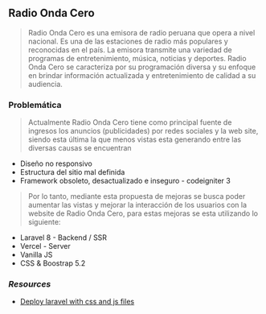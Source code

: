 ## **Radio Onda Cero**

> Radio Onda Cero es una emisora de radio peruana que opera a nivel nacional. Es una de las estaciones de radio más populares y reconocidas en el país. La emisora transmite una variedad de programas de entretenimiento, música, noticias y deportes. Radio Onda Cero se caracteriza por su programación diversa y su enfoque en brindar información actualizada y entretenimiento de calidad a su audiencia.

### **Problemática**

> Actualmente Radio Onda Cero tiene como principal fuente de ingresos los anuncios (publicidades) por redes sociales y la web site, siendo esta última la que menos vistas esta generando entre las diversas causas se encuentran

- Diseño no responsivo 
- Estructura del sitio mal definida
- Framework obsoleto, desactualizado e inseguro - codeigniter 3 

> Por lo tanto, mediante esta propuesta de mejoras se busca poder aumentar las vistas y mejorar la interacción de los usuarios con la website de Radio Onda Cero, para estas mejoras se esta utilizando lo siguiente:

- Laravel 8 - Backend / SSR
- Vercel - Server
- Vanilla JS
- CSS & Boostrap 5.2

### *Resources*

- [Deploy laravel with css and js files](https://imagdic.me/blog/deploying-laravel-application-to-vercel/)

